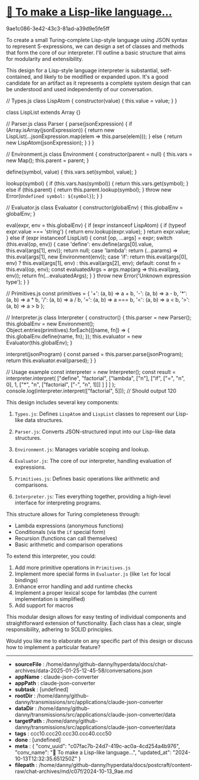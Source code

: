 # [💬  To make a Lisp-like language...](https://claude.ai/chat/c07fac7b-24d7-419c-ac0a-4cd254a4b976)

9ae1c086-3e42-43c3-81ad-a39d9e5fe5ff

 To create a small Turing-complete Lisp-style language using JSON syntax to represent S-expressions, we can design a set of classes and methods that form the core of our interpreter. I'll outline a basic structure that aims for modularity and extensibility.

<antThinking>This design for a Lisp-style language interpreter is substantial, self-contained, and likely to be modified or expanded upon. It's a good candidate for an artifact as it represents a complete system design that can be understood and used independently of our conversation.</antThinking>

<antArtifact identifier="lisp-interpreter-design" type="application/vnd.ant.code" language="javascript" title="Lisp-style Language Interpreter Design">
// Types.js
class LispAtom {
  constructor(value) {
    this.value = value;
  }
}

class LispList extends Array {}

// Parser.js
class Parser {
  parse(jsonExpression) {
    if (Array.isArray(jsonExpression)) {
      return new LispList(...jsonExpression.map(elem => this.parse(elem)));
    } else {
      return new LispAtom(jsonExpression);
    }
  }
}

// Environment.js
class Environment {
  constructor(parent = null) {
    this.vars = new Map();
    this.parent = parent;
  }

  define(symbol, value) {
    this.vars.set(symbol, value);
  }

  lookup(symbol) {
    if (this.vars.has(symbol)) {
      return this.vars.get(symbol);
    } else if (this.parent) {
      return this.parent.lookup(symbol);
    }
    throw new Error(`Undefined symbol: ${symbol}`);
  }
}

// Evaluator.js
class Evaluator {
  constructor(globalEnv) {
    this.globalEnv = globalEnv;
  }

  eval(expr, env = this.globalEnv) {
    if (expr instanceof LispAtom) {
      if (typeof expr.value === 'string') {
        return env.lookup(expr.value);
      }
      return expr.value;
    } else if (expr instanceof LispList) {
      const [op, ...args] = expr;
      switch (this.eval(op, env)) {
        case 'define':
          env.define(args[0].value, this.eval(args[1], env));
          return null;
        case 'lambda':
          return (...params) => this.eval(args[1], new Environment(env));
        case 'if':
          return this.eval(args[0], env) ? this.eval(args[1], env) : this.eval(args[2], env);
        default:
          const fn = this.eval(op, env);
          const evaluatedArgs = args.map(arg => this.eval(arg, env));
          return fn(...evaluatedArgs);
      }
    }
    throw new Error('Unknown expression type');
  }
}

// Primitives.js
const primitives = {
  '+': (a, b) => a + b,
  '-': (a, b) => a - b,
  '*': (a, b) => a * b,
  '/': (a, b) => a / b,
  '=': (a, b) => a === b,
  '<': (a, b) => a < b,
  '>': (a, b) => a > b
};

// Interpreter.js
class Interpreter {
  constructor() {
    this.parser = new Parser();
    this.globalEnv = new Environment();
    Object.entries(primitives).forEach(([name, fn]) => {
      this.globalEnv.define(name, fn);
    });
    this.evaluator = new Evaluator(this.globalEnv);
  }

  interpret(jsonProgram) {
    const parsed = this.parser.parse(jsonProgram);
    return this.evaluator.eval(parsed);
  }
}

// Usage example
const interpreter = new Interpreter();
const result = interpreter.interpret(
  ["define", "factorial",
    ["lambda", ["n"],
      ["if", ["=", "n", 0],
        1,
        ["*", "n", ["factorial", ["-", "n", 1]]]
      ]
    ]
  ]
);
console.log(interpreter.interpret(["factorial", 5])); // Should output 120
</antArtifact>

This design includes several key components:

1. `Types.js`: Defines `LispAtom` and `LispList` classes to represent our Lisp-like data structures.

2. `Parser.js`: Converts JSON-structured input into our Lisp-like data structures.

3. `Environment.js`: Manages variable scoping and lookup.

4. `Evaluator.js`: The core of our interpreter, handling evaluation of expressions.

5. `Primitives.js`: Defines basic operations like arithmetic and comparisons.

6. `Interpreter.js`: Ties everything together, providing a high-level interface for interpreting programs.

This structure allows for Turing completeness through:
- Lambda expressions (anonymous functions)
- Conditionals (via the `if` special form)
- Recursion (functions can call themselves)
- Basic arithmetic and comparison operations

To extend this interpreter, you could:
1. Add more primitive operations in `Primitives.js`
2. Implement more special forms in `Evaluator.js` (like `let` for local bindings)
3. Enhance error handling and add runtime checks
4. Implement a proper lexical scope for lambdas (the current implementation is simplified)
5. Add support for macros

This modular design allows for easy testing of individual components and straightforward extension of functionality. Each class has a clear, single responsibility, adhering to SOLID principles.

Would you like me to elaborate on any specific part of this design or discuss how to implement a particular feature?

---

* **sourceFile** : /home/danny/github-danny/hyperdata/docs/chat-archives/data-2025-01-25-12-45-58/conversations.json
* **appName** : claude-json-converter
* **appPath** : claude-json-converter
* **subtask** : [undefined]
* **rootDir** : /home/danny/github-danny/transmissions/src/applications/claude-json-converter
* **dataDir** : /home/danny/github-danny/transmissions/src/applications/claude-json-converter/data
* **targetPath** : /home/danny/github-danny/transmissions/src/applications/claude-json-converter/data
* **tags** : ccc10.ccc20.ccc30.ccc40.ccc50
* **done** : [undefined]
* **meta** : {
  "conv_uuid": "c07fac7b-24d7-419c-ac0a-4cd254a4b976",
  "conv_name": "💬  To make a Lisp-like language...",
  "updated_at": "2024-10-13T12:32:35.651250Z"
}
* **filepath** : /home/danny/github-danny/hyperdata/docs/postcraft/content-raw/chat-archives/md/c07f/2024-10-13_9ae.md